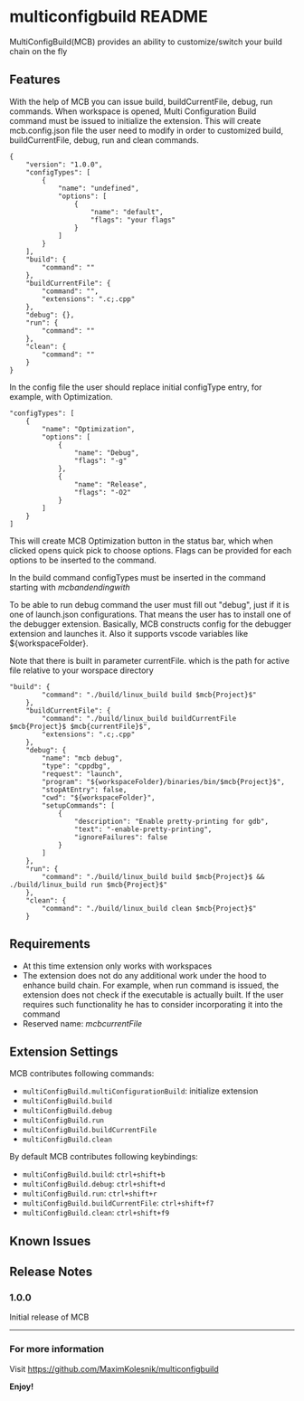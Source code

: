 # multiconfigbuild README

MultiConfigBuild(MCB) provides an ability to customize/switch your build chain on the fly

## Features

With the help of MCB you can issue build, buildCurrentFile, debug, run commands. When workspace is opened, Multi Configuration Build command must be issued to initialize the extension. This will create mcb.config.json file the user need to modify in order to customized build, buildCurrentFile, debug, run and clean commands.

```
{
	"version": "1.0.0",
	"configTypes": [
		{
			"name": "undefined",
			"options": [
				{
					"name": "default",
					"flags": "your flags"
				}
			]
		}
	],
	"build": {
		"command": ""
	},
	"buildCurrentFile": {
		"command": "",
		"extensions": ".c;.cpp"
	},
	"debug": {},
	"run": {
		"command": ""
	},
	"clean": {
		"command": ""
	}
}
```

In the config file the user should replace initial configType entry, for example, with Optimization.

```
"configTypes": [
	{
		"name": "Optimization",
		"options": [
			{
				"name": "Debug",
				"flags": "-g"
			},
			{
				"name": "Release",
				"flags": "-O2"
			}
		]
	}
]
```

This will create MCB Optimization button in the status bar, which when clicked opens quick pick to choose options. Flags can be provided for each options to be inserted to the command.

In the build command configTypes must be inserted in the command starting with $mcb{ and ending with }$

To be able to run debug command the user must fill out "debug", just if it is one of launch.json configurations. That means the user has to install one of the debugger extension. Basically, MCB constructs config for the debugger extension and launches it. Also it supports vscode variables like ${workspaceFolder}.

Note that there is built in parameter currentFile. which is the path for active file relative to your worspace directory

```
"build": {
		"command": "./build/linux_build build $mcb{Project}$"
	},
	"buildCurrentFile": {
		"command": "./build/linux_build buildCurrentFile $mcb{Project}$ $mcb{currentFile}$",
		"extensions": ".c;.cpp"
	},
	"debug": {
		"name": "mcb debug",
		"type": "cppdbg",
		"request": "launch",
		"program": "${workspaceFolder}/binaries/bin/$mcb{Project}$",
		"stopAtEntry": false,
		"cwd": "${workspaceFolder}",
		"setupCommands": [
			{
				"description": "Enable pretty-printing for gdb",
				"text": "-enable-pretty-printing",
				"ignoreFailures": false
			}
		]
	},
	"run": {
		"command": "./build/linux_build build $mcb{Project}$ && ./build/linux_build run $mcb{Project}$"
	},
	"clean": {
		"command": "./build/linux_build clean $mcb{Project}$"
	}
```

## Requirements

* At this time extension only works with workspaces
* The extension does not do any additional work under the hood to enhance build chain. For example, when run command is issued, the extension does not check if the executable is actually built. If the user requires such functionality he has to consider incorporating it into the command
* Reserved name: $mcb{currentFile}$

## Extension Settings

MCB contributes following commands:

* `multiConfigBuild.multiConfigurationBuild`: initialize extension
* `multiConfigBuild.build`
* `multiConfigBuild.debug`
* `multiConfigBuild.run`
* `multiConfigBuild.buildCurrentFile`
* `multiConfigBuild.clean`

By default MCB contributes following keybindings:

* `multiConfigBuild.build`: 					 `ctrl+shift+b`
* `multiConfigBuild.debug`: 					 `ctrl+shift+d`
* `multiConfigBuild.run`: 						 `ctrl+shift+r`
* `multiConfigBuild.buildCurrentFile`: `ctrl+shift+f7`
* `multiConfigBuild.clean`:						 `ctrl+shift+f9`

## Known Issues

## Release Notes

### 1.0.0

Initial release of MCB

-----------------------------------------------------------------------------------------------------------

### For more information

Visit https://github.com/MaximKolesnik/multiconfigbuild

**Enjoy!**
